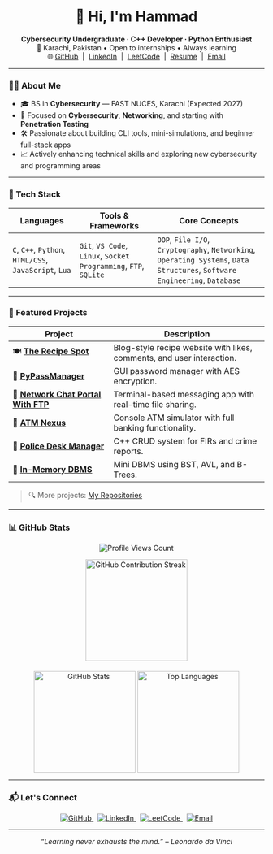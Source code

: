 <h1 align="center">👋 Hi, I'm Hammad</h1>

<p align="center">
  <b>Cybersecurity Undergraduate · C++ Developer · Python Enthusiast</b><br>
  📍 Karachi, Pakistan • Open to internships • Always learning
  <br>🌐
  <a href="https://github.com/hamx05" target="_blank" rel="noopener noreferrer">GitHub</a> &nbsp;|&nbsp;
  <a href="https://www.linkedin.com/in/hamx05/" target="_blank" rel="noopener noreferrer">LinkedIn</a> &nbsp;|&nbsp; 
  <a href="https://leetcode.com/u/hamx05/" target="_blank" rel="noopener noreferrer">LeetCode</a> &nbsp;|&nbsp; 
  <a href="https://flowcv.com/resume/2sfp4ifmnsst" target="_blank" rel="noopener noreferrer">Resume</a>
  &nbsp;|&nbsp; 
  <a href="mailto:hammad968@gmail.com" target="_blank" rel="noopener noreferrer">Email</a>

</p>

---

### 🧑‍💻 About Me

- 🎓 BS in **Cybersecurity** — FAST NUCES, Karachi (Expected 2027)  
- 🔐 Focused on **Cybersecurity**, **Networking**, and starting with **Penetration Testing**  
- 🛠️ Passionate about building CLI tools, mini-simulations, and beginner full-stack apps  
- 📈 Actively enhancing technical skills and exploring new cybersecurity and programming areas  

---

### 🧰 Tech Stack

<div align="center">

| Languages                      | Tools & Frameworks                          | Core Concepts                                           |
|-------------------------------|--------------------------------------------|--------------------------------------------------------|
| `C`, `C++`, `Python`, `HTML/CSS`, `JavaScript`, `Lua` | `Git`, `VS Code`, `Linux`, `Socket Programming`, `FTP`, `SQLite` | `OOP`, `File I/O`, `Cryptography`, `Networking`, `Operating Systems`, `Data Structures`, `Software Engineering`, `Database` |

</div>

---

### 🚀 Featured Projects

| Project                                  | Description                                             |
|------------------------------------------|---------------------------------------------------------|
| 🍽️ [**The Recipe Spot**](https://github.com/hamx05/The-Recipe-Spot)           | Blog-style recipe website with likes, comments, and user interaction.     |
| 🔐 [**PyPassManager**](https://github.com/hamx05/PyPassManager)                 | GUI password manager with AES encryption.                               |
| 💬 [**Network Chat Portal With FTP**](https://github.com/hamx05/Chat-Portal-With-FTP)           | Terminal-based messaging app with real-time file sharing.               |
| 🏦 [**ATM Nexus**](https://github.com/hamx05/ATM-Nexus)                         | Console ATM simulator with full banking functionality.                 |
| 🧾 [**Police Desk Manager**](https://github.com/hamx05/Police-Desk-Manager)     | C++ CRUD system for FIRs and crime reports.                            |
| 🌳 [**In-Memory DBMS**](https://github.com/hamx05/In-memory-DBMS-using-Trees)   | Mini DBMS using BST, AVL, and B-Trees.                                |

> 🔍 More projects: [My Repositories](https://github.com/hamx05?tab=repositories)

---

### 📊 GitHub Stats

<p align="center">
  <img src="https://komarev.com/ghpvc/?username=hamx05&style=flat-square&color=161B22" alt="Profile Views Count" />
</p>

<div align="center" style="display: flex; flex-wrap: wrap; justify-content: center; gap: 20px;">

  <img src="https://github-readme-streak-stats.herokuapp.com/?user=hamx05&theme=tokyonight&hide_border=true" height="200px" alt="GitHub Contribution Streak" />

  <div style="min-width: 350px; height: 200px;">
    <img src="https://github-readme-stats.vercel.app/api?username=hamx05&count_private=true&include_all_commits=true&show_icons=true&theme=tokyonight&hide_border=true" height="200px" alt="GitHub Stats" />
    <img src="https://github-readme-stats.vercel.app/api/top-langs/?username=hamx05&layout=compact&theme=tokyonight&hide_border=true" height="200px" alt="Top Languages" />
  </div>

</div>

---

### 📬 Let's Connect

<p align="center">
  <a href="https://github.com/hamx05" target="_blank" rel="noopener noreferrer">
    <img src="https://img.shields.io/badge/-GitHub-181717?style=for-the-badge&logo=github&logoColor=white" alt="GitHub" />
  </a> &nbsp;
  <a href="https://linkedin.com/in/hamx05" target="_blank" rel="noopener noreferrer">
    <img src="https://img.shields.io/badge/-LinkedIn-0A66C2?style=for-the-badge&logo=linkedin&logoColor=white" alt="LinkedIn" />
  </a> &nbsp;
  <a href="https://leetcode.com/hamx05" target="_blank" rel="noopener noreferrer">
    <img src="https://img.shields.io/badge/-LeetCode-FFA116?style=for-the-badge&logo=leetcode&logoColor=white" alt="LeetCode" />
  </a> &nbsp;
  <a href="mailto:hammad968@gmail.com" target="_blank" rel="noopener noreferrer">
    <img src="https://img.shields.io/badge/-Email-D14836?style=for-the-badge&logo=gmail&logoColor=white" alt="Email" />
  </a>
</p>


---

<p align="center"><i>“Learning never exhausts the mind.” – Leonardo da Vinci</i></p>
